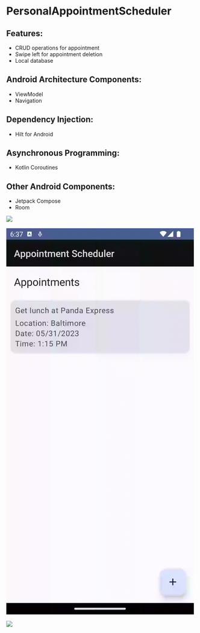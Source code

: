 # PersonalAppointmentScheduler
## Features:
* CRUD operations for appointment
* Swipe left for appointment deletion
* Local database

## Android Architecture Components:
* ViewModel
* Navigation

## Dependency Injection:
* Hilt for Android

## Asynchronous Programming:
* Kotlin Coroutines

## Other Android Components:
* Jetpack Compose
* Room

![](screenshots/AppointmentSchedulerGif1.gif)

![](screenshots/AppointmentSchedulerGif2.gif)

![](screenshots/AppointmentSchedulerGif3.gif)
